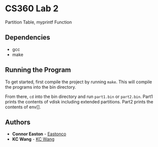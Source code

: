 # CS360 Lab 2
Partition Table, myprintf Function

## Dependencies
* gcc
* make

## Running the Program
To get started, first compile the project by running `make`. This will compile the programs into the bin directory.

From there, `cd` into the bin directory and run `part1.bin` or `part2.bin`. Part1 prints the contents of vdisk including extended partitions. Part2 prints the contents of env[].

## Authors 
* **Connor Easton**  - [Eastonco](https://github.com/Eastonco)
* **KC Wang**  - [KC Wang](https://school.eecs.wsu.edu/faculty/profile/?nid=kwang)